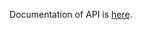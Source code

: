 Documentation of API is [here](https://documenter.getpostman.com/collection/view/746925-c4002baa-3975-0917-e57c-df2759dcad43).